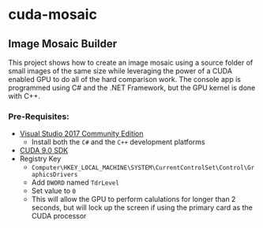 # cuda-mosaic
## Image Mosaic Builder 
This project shows how to create an image mosaic using a source folder of small images of the same size while leveraging the power of a CUDA enabled GPU to do all of the hard comparison work. The console app is programmed using C# and the .NET Framework, but the GPU kernel is done with C++.

### Pre-Requisites:
- [Visual Studio 2017 Community Edition](https://www.visualstudio.com/downloads/)
  - Install both the `C#` and the `C++` development platforms
- [CUDA 9.0 SDK](https://developer.nvidia.com/cuda-90-download-archive)
- Registry Key
  - `Computer\HKEY_LOCAL_MACHINE\SYSTEM\CurrentControlSet\Control\GraphicsDrivers`
  - Add `DWORD` named `TdrLevel`
  - Set value to `0`
  - This will allow the GPU to perform calulations for longer than 2 seconds, but will lock up the screen if using the primary card as the CUDA processor
